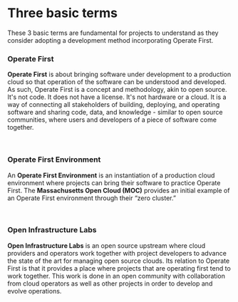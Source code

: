<!-- #region -->
# Three basic terms


These 3 basic terms are fundamental for projects to understand as they consider adopting a development method incorporating Operate First.
 
 
### Operate First

**Operate First** is about bringing software under development to a production cloud so that operation of the software can be understood and developed. As such, Operate First is a concept and methodology, akin to open source.
It's not code. It does not have a license. It's not hardware or a cloud. It is a way of connecting all stakeholders of building, deploying, and operating software and sharing code, data, and knowledge - similar to open source communities, where users and developers of a piece of software come together. 
 
<br/>

### Operate First Environment

An **Operate First Environment** is an instantiation of a production cloud environment where projects can bring their software to practice Operate First. The **Massachusetts Open Cloud (MOC)** provides an initial example of an Operate First environment through their “zero cluster.”
 
<br/>
 
### Open Infrastructure Labs

**Open Infrastructure Labs** is an open source upstream where cloud providers and operators work together with project developers to advance the state of the art for managing open source clouds. Its relation to Operate First is that it provides a place where projects that are operating first tend to work together. This work is done in an open community with collaboration from cloud operators as well as other projects in order to develop and evolve operations. 
<!-- #endregion -->
